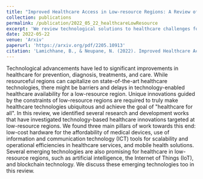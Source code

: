```yaml
---
title: "Improved Healthcare Access in Low-resource Regions: A Review of Technological Solutions"
collection: publications
permalink: /publication/2022_05_22_healthcareLowResource
excerpt: 'We review technological solutions to healthcare challenges for low-resource settings, identifying cluster of papers in four broad areas: hardware, ICT, mobile health, and emerging technologies.'
date: 2022-05-22
venue: 'Arxiv'
paperurl: 'https://arxiv.org/pdf/2205.10913'
citation: 'Lamichhane, B., & Neupane, N. (2022). Improved Healthcare Access in Low-resource Regions: A Review of Technological Solutions. arXiv preprint arXiv:2205.10913.'
---
```


Technological advancements have led to significant improvements in healthcare for prevention, diagnosis, treatments, and care. While resourceful regions can capitalize on state-of-the-art healthcare technologies, there might be barriers and delays in technology-enabled healthcare availability for a low-resource region. Unique innovations guided by the constraints of low-resource regions are required to truly make healthcare technologies ubiquitous and achieve the goal of "healthcare for all". In this review, we identified several research and development works that have investigated technology-based healthcare innovations targeted at low-resource regions. We found three main pillars of work towards this end: low-cost hardware for the affordability of medical devices, use of information and communication technology (ICT) tools for scalability and operational efficiencies in healthcare services, and mobile health solutions. Several emerging technologies are also promising for healthcare in low-resource regions, such as artificial intelligence, the Internet of Things (IoT), and blockchain technology. We discuss these emerging technologies too in this review.